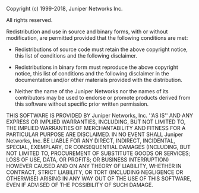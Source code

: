  Copyright (c) 1999-2018, Juniper Networks Inc.

 All rights reserved.

 Redistribution and use in source and binary forms, with or without
 modification, are permitted provided that the following conditions are met:

 * Redistributions of source code must retain the above copyright
   notice, this list of conditions and the following disclaimer.

 * Redistributions in binary form must reproduce the above copyright
   notice, this list of conditions and the following disclaimer in the
   documentation and/or other materials provided with the distribution.

 * Neither the name of the Juniper Networks nor the
   names of its contributors may be used to endorse or promote products
   derived from this software without specific prior written permission.

 THIS SOFTWARE IS PROVIDED BY Juniper Networks, Inc. ''AS IS'' AND ANY
 EXPRESS OR IMPLIED WARRANTIES, INCLUDING, BUT NOT LIMITED TO, THE IMPLIED
 WARRANTIES OF MERCHANTABILITY AND FITNESS FOR A PARTICULAR PURPOSE ARE
 DISCLAIMED. IN NO EVENT SHALL Juniper Networks, Inc. BE LIABLE FOR ANY
 DIRECT, INDIRECT, INCIDENTAL, SPECIAL, EXEMPLARY, OR CONSEQUENTIAL DAMAGES
 (INCLUDING, BUT NOT LIMITED TO, PROCUREMENT OF SUBSTITUTE GOODS OR SERVICES;
 LOSS OF USE, DATA, OR PROFITS; OR BUSINESS INTERRUPTION) HOWEVER CAUSED AND
 ON ANY THEORY OF LIABILITY, WHETHER IN CONTRACT, STRICT LIABILITY, OR TORT
 (INCLUDING NEGLIGENCE OR OTHERWISE) ARISING IN ANY WAY OUT OF THE USE OF THIS
 SOFTWARE, EVEN IF ADVISED OF THE POSSIBILITY OF SUCH DAMAGE.
